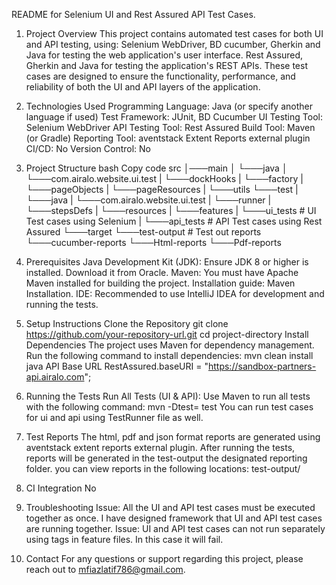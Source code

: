 README for Selenium UI and Rest Assured API Test Cases.

1. Project Overview
   This project contains automated test cases for both UI and API testing, using:
   Selenium WebDriver, BD cucumber, Gherkin and Java for testing the web application's user interface.
   Rest Assured, Gherkin and Java for testing the application's REST APIs.
   These test cases are designed to ensure the functionality, performance, and reliability of both the UI and API layers of the application.
2. Technologies Used
   Programming Language: Java (or specify another language if used)
   Test Framework: JUnit, BD Cucumber
   UI Testing Tool: Selenium WebDriver
   API Testing Tool: Rest Assured
   Build Tool: Maven (or Gradle)
   Reporting Tool: aventstack Extent Reports external plugin 
   CI/CD: No
   Version Control: No
3. Project Structure
   bash
   Copy code
   src
   │───main
   │   └───java
   │       └───com.airalo.website.ui.test
   |            └───dockHooks
   |            └───factory
   |            └───pageObjects
   |            └───pageResources
   |            └───utils
   └───test
   |    └───java
   |        └───com.airalo.website.ui.test
   |            └───runner
   |            └───stepsDefs
   |        └───resources
   |            └───features
   |                └───ui_tests        # UI Test cases using Selenium
   |                └───api_tests       # API Test cases using Rest Assured
   └───target
   └───test-output      # Test out reports
       └───cucumber-reports
       └───Html-reports
       └───Pdf-reports

4. Prerequisites
   Java Development Kit (JDK): Ensure JDK 8 or higher is installed.
   Download it from Oracle.
   Maven: You must have Apache Maven installed for building the project.
   Installation guide: Maven Installation.
   IDE: Recommended to use IntelliJ IDEA for development and running the tests.
5. Setup Instructions
   Clone the Repository
   git clone https://github.com/your-repository-url.git
   cd project-directory
   Install Dependencies
   The project uses Maven for dependency management. Run the following command to install dependencies:
   mvn clean install
   java
   API Base URL
   RestAssured.baseURI = "https://sandbox-partners-api.airalo.com";
   
6. Running the Tests
   Run All Tests (UI & API):
   Use Maven to run all tests with the following command:
   mvn -Dtest= test
   You can run test cases for ui and api using TestRunner file as well. 

7. Test Reports
   The html, pdf and json format reports are generated using aventstack extent reports external plugin.
   After running the tests, reports will be generated in the test-output the designated reporting folder. 
   you can view reports in the following locations:
   test-output/ 

8. CI Integration
   No
9. Troubleshooting
   Issue: All the UI and API test cases must be executed together as once. I have designed framework that UI and API test cases are running together.
   Issue: UI and API test cases can not run separately using tags in feature files. In this case it will fail.
11. Contact
    For any questions or support regarding this project, please reach out to mfiazlatif786@gmail.com.